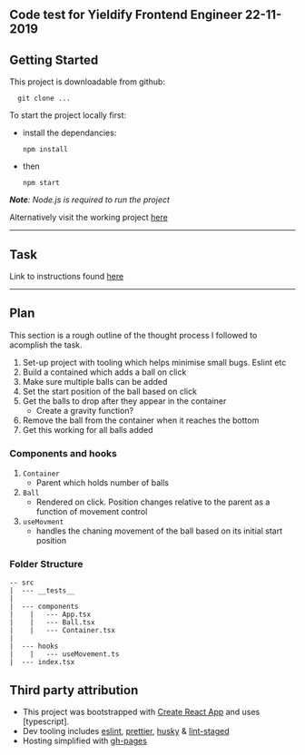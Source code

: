 ## Code test for Yieldify Frontend Engineer 22-11-2019

## Getting Started

This project is downloadable from github:

      git clone ...

To start the project locally first:

- install the dependancies:

      npm install

- then

      npm start

_**Note**: Node.js is required to run the project_

Alternatively visit the working project [here]()

---

## Task

Link to instructions found [here](https://docs.google.com/document/d/1b21q6uYsMD9wI9aeUq5bvzveKSQW31Y-FRqmJcWy-r0/edit)

---

## Plan

This section is a rough outline of the thought process I followed to acomplish the task.

1.  Set-up project with tooling which helps minimise small bugs. Eslint etc
2.  Build a contained which adds a ball on click
3.  Make sure multiple balls can be added
4.  Set the start position of the ball based on click
5.  Get the balls to drop after they appear in the container
    - Create a gravity function?
6.  Remove the ball from the container when it reaches the bottom
7.  Get this working for all balls added

### Components and hooks

1. `Container`
   - Parent which holds number of balls
2. `Ball`
   - Rendered on click. Position changes relative to the parent as a function of movement control
3. `useMovment`
   - handles the chaning movement of the ball based on its initial start position

### Folder Structure

```
-- src
|  --- __tests__
|
|  --- components
|    |   --- App.tsx
|    |   --- Ball.tsx
|    |   --- Container.tsx
|
|  --- hooks
|    |   --- useMovement.ts
|  --- index.tsx
```

## Third party attribution

- This project was bootstrapped with [Create React App](https://github.com/facebook/create-react-app) and uses [typescript].
- Dev tooling includes [eslint](), [prettier](), [husky]() & [lint-staged]()
- Hosting simplified with [gh-pages]()
